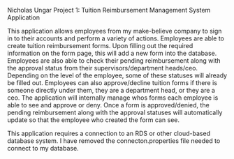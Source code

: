 Nicholas Ungar Project 1: Tuition Reimbursement Management System Application

This application allows employees from my make-believe company to sign in to their accounts and perform a variety of actions.
Employees are able to create tuition reimbursement forms. Upon filling out the required information on the form page, this will add a new form into the database.
Employees are also able to check their pending reimbursement along with the approval status from their supervisors/department heads/ceo. Depending on the level of the employee, some of these statuses will already be filled out.
Employees can also approve/decline tuition forms if there is someone directly under them, they are a department head, or they are a ceo. The application will internally manage whos forms each employee is able to see and approve or deny.
Once a form is approved/denied, the pending reimbursement along with the approval statuses will automatically update so that the employee who created the form can see.

This application requires a connection to an RDS or other cloud-based database system. I have removed the connecton.properties file needed to connect to my database.

